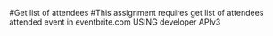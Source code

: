 #Get list of attendees
#This assignment requires get list of attendees attended event in eventbrite.com USING developer APIv3
